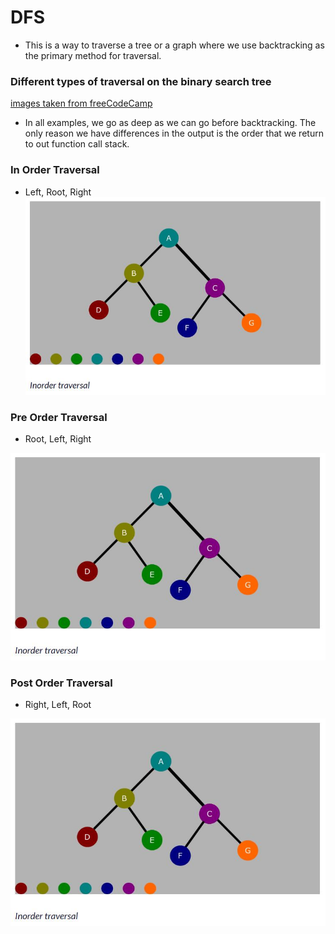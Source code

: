 # DFS

- This is a way to traverse a tree or a graph where we use backtracking as the primary method for traversal.

### Different types of traversal on the binary search tree

[images taken from freeCodeCamp](https://www.freecodecamp.org/news/binary-search-tree-traversal-inorder-preorder-post-order-for-bst/)

- In all examples, we go as deep as we can go before backtracking. The only reason we have differences in the output is the order that we return to out function call stack.

### In Order Traversal

- Left, Root, Right
![image](/algorithms/dfs/static/in-order.JPG)


### Pre Order Traversal

- Root, Left, Right

![image](/algorithms/dfs/static/in-order.JPG)

### Post Order Traversal

- Right, Left, Root

![image](/algorithms/dfs/static/in-order.JPG)